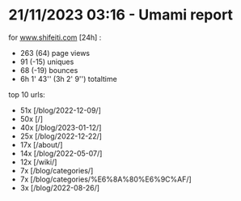 # 21/11/2023 03:16 - Umami report
for www.shifeiti.com [24h] :

 - 263 (64) page views
 - 91 (-15) uniques
 - 68 (-19) bounces
 - 6h 1' 43'' (3h 2' 9'') totaltime


top 10 urls:
 - 51x [/blog/2022-12-09/]
 - 50x [/]
 - 40x [/blog/2023-01-12/]
 - 25x [/blog/2022-12-22/]
 - 17x [/about/]
 - 14x [/blog/2022-05-07/]
 - 12x [/wiki/]
 - 7x [/blog/categories/]
 - 7x [/blog/categories/%E6%8A%80%E6%9C%AF/]
 - 3x [/blog/2022-08-26/]



